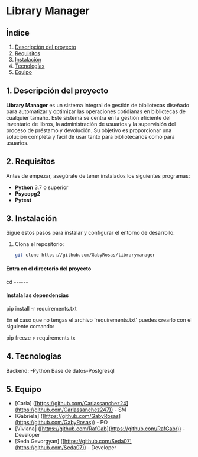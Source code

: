 # **Library Manager**

## **Índice**
1. [Descripción del proyecto](#1-descripción-del-proyecto)
2. [Requisitos](#2-requisitos)
3. [Instalación](#3-instalación)
4. [Tecnologías](#4-tecnologías)
5. [Equipo](#5-equipo)

## **1. Descripción del proyecto**
**Library Manager** es un sistema integral de gestión de bibliotecas diseñado para automatizar y optimizar las operaciones cotidianas en bibliotecas de cualquier tamaño. Este sistema se centra en la gestión eficiente del inventario de libros, la administración de usuarios y la supervisión del proceso de préstamo y devolución. Su objetivo es proporcionar una solución completa y fácil de usar tanto para bibliotecarios como para usuarios.

## **2. Requisitos**
Antes de empezar, asegúrate de tener instalados los siguientes programas:

- **Python** 3.7 o superior
- **Psycopg2**
- **Pytest**

## **3. Instalación**
Sigue estos pasos para instalar y configurar el entorno de desarrollo:

1. Clona el repositorio:
   ```bash
   git clone https://github.com/GabyRosas/librarymanager

#### Entra en el directorio del proyecto

cd ------

#### Instala las dependencias

pip install -r requirements.txt

En el caso que no tengas el archivo 'requirements.txt' puedes crearlo con el siguiente comando:

pip freeze > requirements.tx

## **4. Tecnologías**

Backend: -Python
Base de datos-Postgresql

## **5. Equipo**

- [Carla] ([https://github.com/Carlassanchez24](https://github.com/Carlassanchez247)) - SM
- [Gabriela] ([https://github.com/GabyRosas](https://github.com/GabyRosas)) - PO
- [Viviana] ([https://github.com/RafGab](https://github.com/RafGabr)) -Developer
- [Seda Gevorgyan] ([https://github.com/Seda07](https://github.com/Seda07)) - Developer
